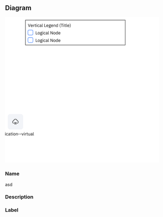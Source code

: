 
## Diagram

![asd](../img/miscdiagram_2PM9zgzP8WA_B18mG8_Wo.png)

### Name


asd


### Description




### Label




